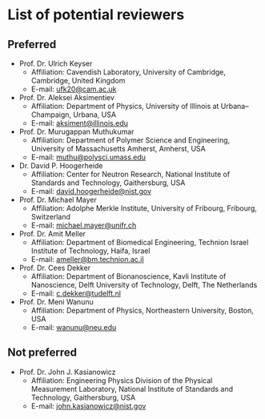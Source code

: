# List of potential reviewers

## Preferred

* Prof. Dr. Ulrich Keyser
  * Affiliation: Cavendish Laboratory, University of Cambridge, Cambridge, United Kingdom
  * E-mail: [ufk20@cam.ac.uk](ufk20@cam.ac.uk)
* Prof. Dr. Aleksei Aksimentiev
  * Affiliation: Department of Physics, University of Illinois at Urbana–Champaign, Urbana, USA
  * E-mail: [aksiment@illinois.edu](aksiment@illinois.edu)
* Prof. Dr. Murugappan Muthukumar
  * Affiliation: Department of Polymer Science and Engineering, University of Massachusetts Amherst, Amherst, USA
  * E-mail: [muthu@polysci.umass.edu](muthu@polysci.umass.edu)
* Dr. David P. Hoogerheide
  * Affiliation: Center for Neutron Research, National Institute of Standards and Technology, Gaithersburg, USA
  * E-mail: [david.hoogerheide@nist.gov](david.hoogerheide@nist.gov)
* Prof. Dr. Michael Mayer
  * Affiliation: Adolphe Merkle Institute, University of Fribourg, Fribourg, Switzerland
  * E-mail: [michael.mayer@unifr.ch](michael.mayer@unifr.ch)
* Prof. Dr. Amit Meller
  * Affiliation: Department of Biomedical Engineering, Technion Israel Institute of Technology, Haifa, Israel
  * E-mail: [ameller@bm.technion.ac.il](ameller@bm.technion.ac.il)
* Prof. Dr. Cees Dekker
  * Affiliation: Department of Bionanoscience, Kavli Institute of Nanoscience, Delft University of Technology, Delft, The Netherlands
  * E-mail: [c.dekker@tudelft.nl](c.dekker@tudelft.nl)
* Prof. Dr. Meni Wanunu
  * Affiliation: Department of Physics, Northeastern University, Boston, USA
  * E-mail: [wanunu@neu.edu](wanunu@neu.edu)


## Not preferred

* Prof. Dr. John J. Kasianowicz
  * Affiliation: Engineering Physics Division of the Physical Measurement Laboratory, National Institute of Standards and Technology, Gaithersburg, USA
  * E-mail: [john.kasianowicz@nist.gov](john.kasianowicz@nist.gov)